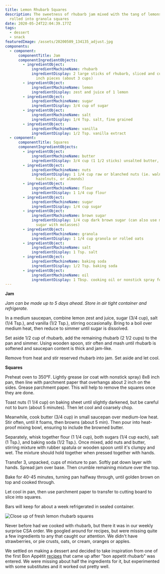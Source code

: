 ```yaml
---
title: Lemon Rhubarb Squares
description: The sweetness of rhubarb jam mixed with the tang of lemons and
  rolled into granola squares
date: 2020-05-24T22:04:39.177Z
tags:
  - dessert
  - snack
featuredImage: /assets/20200509_134135_adjust.jpg
components:
  - component:
      componentTitle: Jam
      componentIngredientObjects:
        - ingredientObject:
            ingredientMachineName: rhubarb
            ingredientDisplay: 2 large sticks of rhubarb, sliced and cut cross-wise into 1/2
              inch pieces (about 3 cups)
        - ingredientObject:
            ingredientMachineName: lemon
            ingredientDisplay: zest and juice of 1 lemon
        - ingredientObject:
            ingredientMachineName: sugar
            ingredientDisplay: 3/4 cup of sugar
        - ingredientObject:
            ingredientMachineName: salt
            ingredientDisplay: 1/4 Tsp. salt, fine grained
        - ingredientObject:
            ingredientMachineName: vanilla
            ingredientDisplay: 1/2 Tsp. vanilla extract
  - component:
      componentTitle: Squares
      componentIngredientObjects:
        - ingredientObject:
            ingredientMachineName: butter
            ingredientDisplay: 3/4 cup (1 1/2 sticks) unsalted butter, cut into pieces
        - ingredientObject:
            ingredientMachineName: nuts
            ingredientDisplay: 1 1/4 cup raw or blanched nuts (ie. walnuts, pecans,
              hazelnuts, or almonds)
        - ingredientObject:
            ingredientMachineName: flour
            ingredientDisplay: 1 1/4 cup flour
        - ingredientObject:
            ingredientMachineName: sugar
            ingredientDisplay: 1/4 cup sugar
        - ingredientObject:
            ingredientMachineName: brown sugar
            ingredientDisplay: 1/4 cup dark brown sugar (can also use mixture of granulated
              sugar with molasses)
        - ingredientObject:
            ingredientMachineName: granola
            ingredientDisplay: 1 1/4 cup granola or rolled oats
        - ingredientObject:
            ingredientMachineName: salt
            ingredientDisplay: 1 Tsp. salt
        - ingredientObject:
            ingredientMachineName: baking soda
            ingredientDisplay: 1/2 Tsp. baking soda
        - ingredientObject:
            ingredientMachineName: oil
            ingredientDisplay: 1 Tbsp. cooking oil or nonstick spray for coating baking sheet
---
```

**Jam**

*Jam can be made up to 5 days ahead. Store in air tight container and refrigerate.* 

In a medium saucepan, combine lemon zest and juice, sugar (3/4 cup), salt (1/4 Tsp.), and vanilla (1/2 Tsp.), stirring occasionally. Bring to a boil over medium heat, then reduce to simmer until sugar is dissolved. 

Set aside 1/2 cup of rhubarb, add the remaining rhubarb (2 1/2 cups) to the pan and simmer. Using wooden spoon, stir often and mash until rhubarb is softened and saucepan content is thick and jam-like. 

Remove from heat and stir reserved rhubarb into jam. Set aside and let cool. 

**Squares**

Preheat oven to 350°F. Lightly grease (or coat with nonstick spray) 8x8 inch pan, then line with parchment paper that overhangs about 2 inch on the sides. Grease parchment paper. This will help to remove the squares once they are done. 

Toast nuts (1 1/4 cup) on baking sheet until slightly darkened, but be careful not to burn (about 5 minutes). Then let cool and coarsely chop. 

Meanwhile, cook butter (3/4 cup) in small saucepan over medium-low heat. Stir often, until it foams, then browns (about 5 min). Then pour into heat-proof mixing bowl, ensuring to include the browned butter. 

Separately, whisk together flour (1 1/4 cup), both sugars (1/4 cup each), salt (1 Tsp.), and baking soda (1/2 Tsp.). Once mixed, add nuts and butter, stirring mixture with rubber spatula or wooden spoon until it's clumpy and wet.  The mixture should hold together when pressed together with hands. 

Transfer 3, unpacked, cups of mixture to pan. Softly pat down layer with hands. Spread jam over base. Then crumble remaining mixture over the top. 

Bake for 40-45 minutes, turning pan halfway through, until golden brown on top and cooked through. 

Let cool in pan, then use parchment paper to transfer to cutting board to slice into squares. 

Bars will keep for about a week refrigerated in sealed container. 

![Close up of fresh lemon rhubarb squares](/assets/20200509_134135_adjust.jpg "Close up of fresh lemon rhubarb squares")

Never before had we cooked with rhubarb, but there it was in our weekly surprise CSA order. We googled around for recipes, but were missing quite a few ingredients to any that caught our attention. We didn't have strawberries, or pie crusts, oats, or cream, oranges or apples. 

We settled on making a dessert and decided to take inspiration from one of the first Bon Appétit [recipes](https://www.bonappetit.com/recipe/rhubarb-brown-butter-bars) that came up after "bon appetit rhubarb" was entered. We were missing about half the ingredients for it, but experimented with some substitutes and it worked out pretty well.